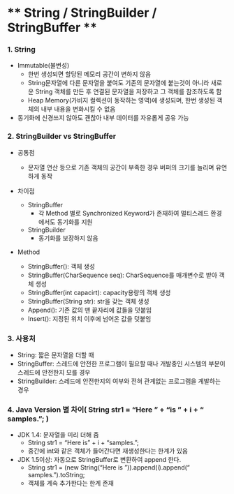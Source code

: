 # ** String / StringBuilder / StringBuffer **
### 1. String
 - Immutable(불변성)
 	 - 한번 생성되면 할당된 메모리 공간이 변하지 않음
 	 - String문자열에 다른 문자열을 붙여도 기존의 문자열에 붙는것이 아니라 새로운 String 객체를 만든 후 연결된 문자열을 저장하고 그 객체를 참조하도록 함
 	 - Heap Memory(가비지 컬렉션이 동작하는 영역)에 생성되며, 한번 생성된 객체의 내부 내용을 변화시킬 수 없음
 - 동기화에 신경쓰지 않아도 괜찮아 내부 데이터를 자유롭게 공유 가능

### 2. StringBuilder vs StringBuffer
 - 공통점
	 - 문자열 연산 등으로 기존 객체의 공간이 부족한 경우 버퍼의 크기를 늘리며 유연하게 동작
 - 차이점
 	 - StringBuffer
 	 	 - 각 Method 별로 Synchronized Keyword가 존재하여 멀티스레드 환경에서도 동기화를 지원
 	 - StringBuilder
 	 	 - 동기화를 보장하지 않음

 - Method
	 - StringBuffer(): 객체 생성
	 - StringBuffer(CharSequence seq): CharSequence를 매개변수로 받아 객체 생성
	 - StringBuffer(int capacirt): capacity용량의 객체 생성
	 - StringBuffer(String str): str을 갖는 객체 생성
	 - Append(): 기존 값의 맨 끝자리에 값들을 덧붙임
	 - Insert(): 지정된 위치 이후에 넘어온 값을 덧붙임

### 3. 사용처
 - String: 짧은 문자열을 더할 때
 - StringBuffer: 스레드에 안전한 프로그램이 필요할 때나 개발중인 시스템의 부분이 스레드에 안전한지 모를 경우
 - StringBuilder: 스레드에 안전한지의 여부와 전혀 관계없는 프로그램을 계발하는 경우

### 4. Java Version 별 차이( String str1 = “Here ” + “is ” + i + “ samples.”; )
 - JDK 1.4: 문자열을 미리 더해 줌 
	 - String str1 = “Here is” + i + “samples.”;
	 - 중간에 int와 같은 객체가 들어간다면 재생성한다는 한계가 있음
 - JDK 1.5이상: 자동으로 StringBuffer로 변환하여 append 한다.
	 - String str1 = (new String(“Here is ”)).append(i).append(“ samples.”).toString;
	 - 객체를 계속 추가한다는 한계 존재




